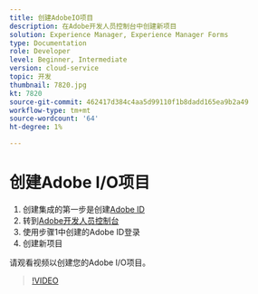 ```yaml
---
title: 创建AdobeIO项目
description: 在Adobe开发人员控制台中创建新项目
solution: Experience Manager, Experience Manager Forms
type: Documentation
role: Developer
level: Beginner, Intermediate
version: cloud-service
topic: 开发
thumbnail: 7820.jpg
kt: 7820
source-git-commit: 462417d384c4aa5d99110f1b8dadd165ea9b2a49
workflow-type: tm+mt
source-wordcount: '64'
ht-degree: 1%

---
```


# 创建Adobe I/O项目

1. 创建集成的第一步是创建[Adobe ID](https://account.adobe.com/)
1. 转到[Adobe开发人员控制台](https://console.adobe.io/home)
1. 使用步骤1中创建的Adobe ID登录
1. 创建新项目

请观看视频以创建您的Adobe I/O项目。

>[!VIDEO](https://video.tv.adobe.com/v/333220/?quality=9&learn=on)
